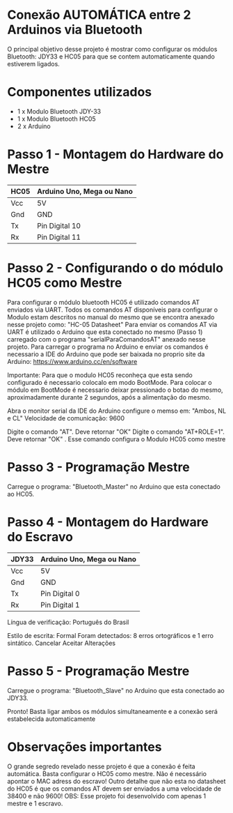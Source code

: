 # Conexão AUTOMÁTICA entre 2 Arduinos via Bluetooth
O principal objetivo desse projeto é mostrar como configurar os módulos Bluetooth: JDY33 e HC05 para que se contem automaticamente quando estiverem ligados.

# Componentes utilizados
- 1 x Modulo Bluetooth JDY-33
- 1 x Modulo Bluetooth HC05
- 2 x Arduino

# Passo 1 - Montagem do Hardware do Mestre
| HC05 | Arduino Uno, Mega ou Nano |
| ------ | ------ |
| Vcc | 5V |
| Gnd | GND |
| Tx | Pin Digital 10 |
| Rx | Pin Digital 11 |


# Passo 2 - Configurando o do módulo HC05 como Mestre
Para configurar o módulo bluetooth HC05 é utilizado comandos AT enviados via UART.
Todos os comandos AT disponíveis para configurar o Modulo estam descritos no manual do mesmo que se encontra anexado nesse projeto como: "HC-05 Datasheet"
Para enviar os comandos AT via UART é utilizado o Arduino que esta conectado no mesmo (Passo 1) carregado com o programa "serialParaComandosAT" anexado nesse projeto. Para carregar o programa no Arduino e enviar os comandos é necessario a IDE do Arduino que pode ser baixada no proprio site da Arduino: https://www.arduino.cc/en/software

Importante: Para que o modulo HC05 reconheça que esta sendo configurado é necessario colocalo em modo BootMode. Para colocar o módulo em BootMode é necessario deixar pressionado o botao do mesmo, aproximadamente durante 2 segundos, após a alimentação do mesmo.

Abra o monitor serial da IDE do Arduino configure o memso em:
"Ambos, NL e CL"
Velocidade de comunicação: 9600

Digite o comando "AT". Deve retornar "OK"
Digite o comando "AT+ROLE=1". Deve retornar "OK" . Esse comando configura o Modulo HC05 como mestre

# Passo 3 - Programação Mestre
Carregue o programa: "Bluetooth_Master" no Arduino que esta conectado ao HC05.

# Passo 4 - Montagem do Hardware do Escravo
| JDY33 | Arduino Uno, Mega ou Nano |
| ------ | ------ |
| Vcc | 5V |
| Gnd | GND |
| Tx | Pin Digital 0 |
| Rx | Pin Digital 1 |



Língua de verificação: 
Português do Brasil

Estilo de escrita: 
Formal
Foram detectados: 8 erros ortográficos e 1 erro sintático.	Cancelar	   Aceitar Alterações

# Passo 5 - Programação Mestre
Carregue o programa: "Bluetooth_Slave" no Arduino que esta conectado ao JDY33.

Pronto! Basta ligar ambos os módulos simultaneamente e a conexão será estabelecida automaticamente

# Observações importantes
O grande segredo revelado nesse projeto é que a conexão é feita automática. Basta configurar o HC05 como mestre. Não é necessário apontar o MAC adress do escravo!
Outro detalhe que não esta no datasheet do HC05 é que os comandos AT devem ser enviados a uma velocidade de 38400 e não 9600!
OBS: Esse projeto foi desenvolvido com apenas 1 mestre e 1 escravo.
